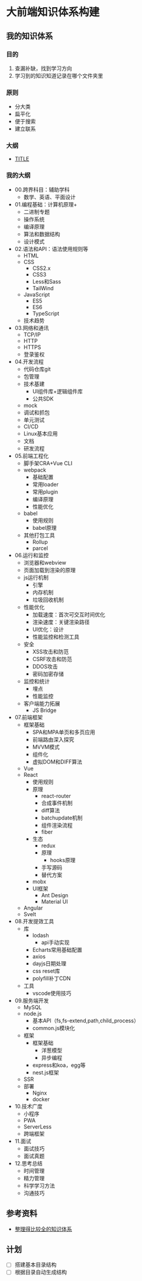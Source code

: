 # 大前端知识体系构建

## 我的知识体系

### 目的
1. 查漏补缺，找到学习方向
2. 学习到的知识知道记录在哪个文件夹里

### 原则
- 分大类
- 扁平化
- 便于搜索
- 建立联系

### 大纲
- [TITLE](./TITLE.md)

### 我的大纲
- 00.跨界科目：辅助学科
  - 数学、英语、平面设计
- 01.编程基础：计算机原理+
  - 二进制专题
  - 操作系统
  - 编译原理
  - 算法和数据结构
  - 设计模式
- 02.语法和API：语法使用规则等
  - HTML
  - CSS
    - CSS2.x
    - CSS3
    - Less和Sass
    - TailWind
  - JavaScript
    - ES5
    - ES6
    - TypeScript
  - 技术趋势
- 03.网络和通讯
  - TCP/IP
  - HTTP
  - HTTPS
  - 登录鉴权
- 04.开发流程
  - 代码仓库git
  - 包管理
  - 技术基建
    - UI组件库+逻辑组件库
    - 公共SDK
  - mock
  - 调试和抓包
  - 单元测试
  - CI/CD
  - Linux基本应用
  - 文档
  - 研发流程
- 05.前端工程化
  - 脚手架CRA+Vue CLI
  - webpack
    - 基础配置
    - 常用loader
    - 常用plugin
    - 编译原理
    - 性能优化
  - babel
    - 使用规则
    - babel原理
  - 其他打包工具
    - Rollup
    - parcel
- 06.运行和监控
  - 浏览器和webview
  - 页面加载到渲染的原理
  - js运行机制
    - 引擎
    - 内存机制
    - 垃圾回收机制
  - 性能优化
    - 加载速度：首次可交互时间优化
    - 渲染速度：关键渲染路径
    - UI优化：设计
    - 性能监控和检测工具
  - 安全
    - XSS攻击和防范
    - CSRF攻击和防范
    - DDOS攻击
    - 密码加密存储
  - 监控和统计
    - 埋点
    - 性能监控
  - 客户端能力拓展
    - JS Bridge
- 07.前端框架
  - 框架基础
    - SPA和MPA单页和多页应用
    - 前端路由深入探究
    - MVVM模式
    - 组件化
    - 虚拟DOM和DIFF算法
  - Vue
  - React
    - 使用规则
    - 原理
      - react-router
      - 合成事件机制
      - diff算法
      - batchupdate机制
      - 组件渲染流程
      - fiber
    - 生态
      - redux
      - 原理
        - hooks原理
      - 手写源码
      - 替代方案
    - mobx
    - UI框架
      - Ant Design
      - Material UI
  - Angular
  - Svelt
- 08.开发提效工具
  - 库
    - lodash
      - api手动实现
    - Echarts常用基础配置
    - axios
    - dayjs日期处理
    - css reset库
    - polyfill补丁CDN
  - 工具
    - vscode使用技巧
- 09.服务端开发
  - MySQL
  - node.js
    - 基本API（fs,fs-extend,path,child_process）
    - common.js模块化
  - 框架
    - 框架基础
      - 洋葱模型
      - 异步编程
    - express和koa，egg等
    - nest.js框架
  - SSR
  - 部署
    - Nginx
    - docker
- 10.技术广度
  - 小程序
  - PWA
  - ServerLess
  - 跨端框架
- 11.面试
  - 面试技巧
  - 面试真题
- 12.思考总结
  - 时间管理
  - 精力管理
  - 科学学习方法
  - 沟通技巧

## 参考资料
- [整理得比较全的知识体系](https://github.com/wangfupeng1988/what-is-fe)

## 计划
- [ ] 搭建基本目录结构
- [ ] 根据目录自动生成结构
